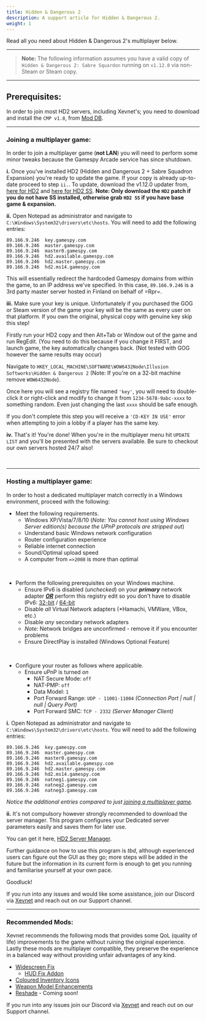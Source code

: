 ```yaml
---
title: Hidden & Dangerous 2
description: A support article for Hidden & Dangerous 2.
weight: 1
---
```


Read all you need about Hidden & Dangerous 2's multiplayer below.

---

> <b>Note:</b> The following information assumes you have a valid copy of `Hidden & Dangerous 2: Sabre Squardon` running on `v1.12.0` via non-Steam or Steam copy.

---

## Prerequisites:

In order to join most HD2 servers, including Xevnet's; you need to download and install the `CMP v1.8`, from [Mod DB](https://www.moddb.com/games/hidden-dangerous-2/addons/cmp-v18).

---

### Joining a multiplayer game:

In order to join a multiplayer game (<b>not LAN</b>) you will need to perform some minor tweaks because the Gamespy Arcade service has since shutdown. 

<b>i.</b> Once you've installed HD2 (Hidden and Dangerous 2 + Sabre Squadron Expansion) you're ready to update the game. If your copy is already up-to-date proceed to step `ii.`. To update, download the v1.12.0 updater from, [here for HD2](https://drive.google.com/file/d/0B9_MKSPcFp3QeTZLMl9lazZUaGs/view?usp=sharing&resourcekey=0-lLkengrSEpu8kSexuRY-xg) and [here for HD2 SS](https://drive.google.com/file/d/0B9_MKSPcFp3QQWIzLVRiTWFRR0U/view?usp=sharing&resourcekey=0-ZKHCRoGCoNGy97CsOBjrEg). <b>Note: Only download the `HD2` patch if you do not have SS installed, otherwise grab `HD2 SS` if you have base game & expansion.</b>

<b>ii.</b> Open Notepad as administrator and navigate to `C:\Windows\System32\drivers\etc\hosts`. You will need to add the following entries:

`89.166.9.246  key.gamespy.com`<br>
`89.166.9.246  master.gamespy.com`<br>
`89.166.9.246  master0.gamespy.com`<br>
`89.166.9.246  hd2.available.gamespy.com`<br>
`89.166.9.246  hd2.master.gamespy.com`<br>
`89.166.9.246  hd2.ms14.gamespy.com`

This will essentially redirect the hardcoded Gamespy domains from within the game, to an IP address we've specified. In this case, `89.166.9.246` is a 3rd party master server hosted in Finland on behalf of =Rpr=.

<b>iii.</b> Make sure your key is unique. Unfortunately if you purchased the GOG or Steam version of the game your key will be the same as every user on that platform. If you own the original, physical copy with genuine key skip this step!

Firstly run your HD2 copy and then Alt+Tab or Window out of the game and run RegEdit. (You need to do this because if you change it FIRST, and launch game, the key automatically changes back. (Not tested with GOG however the same results may occur) 

Navigate to `HKEY_LOCAL_MACHINE\SOFTWARE\WOW6432Node\Illusion Softworks\Hidden & Dangerous 2` (Note: If you're on a 32-bit machine remove `WOW6432Node`). 

Once here you will see a registry file named `'key'`, you will need to double-click it or right-click and modify to change it from `1234-5678-9abc-xxxx` to something random. Even just changing the last `xxxx` should be safe enough. 

If you don't complete this step you will receive a `'CD-KEY IN USE'` error when attempting to join a lobby if a player has the same key. 

<b>iv.</b> That's it! You're done! When you're in the multiplayer menu hit `UPDATE LIST` and you'll be presented with the servers available. Be sure to checkout our own servers hosted 24/7 also!

<br/>

---

### Hosting a multiplayer game:

In order to host a dedicated multiplayer match correctly in a Windows environment, proceed with the following:
- Meet the following requirements.
  - Windows XP/Vista/7/8/10 (*Note: You cannot host using Windows Server edition(s) because the UPnP protocols are stripped out*)
  - Understand basic Windows network configuration
  - Router configuration experience
  - Reliable internet connection
  - Sound/Optimal upload speed
  - A computer from `=>2008` is more than optimal

<br/>

- Perform the following prerequisites on your Windows machine.
	- Ensure IPv6 is disabled (*unchecked*) on your <b>*primary*</b> network adapter <b><u>*OR*</u></b> perform this registry edit so you don't have to disable IPv6: [32-bit](https://hidden-and-dangerous.net/assets/downloads/Hidden-and-Dangerous-2/Misc/H&D2v4Fix-x86.zip) / [64-bit](https://hidden-and-dangerous.net/assets/downloads/Hidden-and-Dangerous-2/Misc/H&D2v4Fix-x64.zip)
	- Disable *all* Virtual Network adapters (*Hamachi, VMWare, VBox, etc.)
	- Disable *any* secondary network adapters
	- *Note:* Network bridges are unconfirmed - remove it if you encounter problems
	- Ensure DirectPlay is installed (Windows Optional Feature)

<br/>

- Configure your router as follows where applicable.
  - Ensure uPnP is turned *on*
    - NAT Secure Mode: `off`
    - NAT-PMP: `off`
    - Data Model: `1`
    - Port Forward Range: `UDP - 11001-11004` *(Connection Port | null | null | Query Port)*
    - Port Forward SMC: `TCP - 2332` *(Server Manager Client)*

<b>i.</b> Open Notepad as administrator and navigate to `C:\Windows\System32\drivers\etc\hosts`. You will need to add the following entries:

`89.166.9.246  key.gamespy.com`<br>
`89.166.9.246  master.gamespy.com`<br>
`89.166.9.246  master0.gamespy.com`<br>
`89.166.9.246  hd2.available.gamespy.com`<br>
`89.166.9.246  hd2.master.gamespy.com`<br>
`89.166.9.246  hd2.ms14.gamespy.com`<br>
`89.166.9.246  natneg1.gamespy.com`<br>
`89.166.9.246  natneg2.gamespy.com`<br>
`89.166.9.246  natneg3.gamespy.com`

*Notice the additional entries compared to just [joining a multiplayer game](/guides/hd2/#joining-a-multiplayer-game).*

<b>ii.</b> It's not compulsory however strongly recommended to download the server manager. This program configures your Dedicated server parameters easily and saves them for later use.

You can get it here, [HD2 Server Manager](https://xevnet.au/f/HD2ServerLauncher.zip).

Further guidance on how to use this program is *tbd*, although experienced users can figure out the GUI as they go; more steps will be added in the future but the information in its current form is enough to get you running and familiarise yourself at your own pace.

Goodluck! 

If you run into any issues and would like some assistance, join our Discord via [Xevnet](https://xevnet.au) and reach out on our Support channel.

---

### Recommended Mods:

Xevnet recommends the following mods that provides some QoL (quality of life) improvements to the game without ruining the original experience. Lastly these mods are multiplayer compatible, they preserve the experience in a balanced way without providing unfair advantages of any kind. 
- [Widescreen Fix](https://github.com/ThirteenAG/WidescreenFixesPack/releases/tag/hd2)
    - [HUD Fix Addon](https://www.nexusmods.com/hiddenanddangerous2courageunderfire/mods/6?tab=description)
- [Coloured Inventory Icons](https://www.nexusmods.com/hiddenanddangerous2courageunderfire/mods/1)
- [Weapon Model Enhancements](https://www.nexusmods.com/hiddenanddangerous2courageunderfire/mods/2)
- [Reshade](#) - Coming soon!

If you run into any issues join our Discord via [Xevnet](https://xevnet.au) and reach out on our Support channel.
